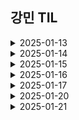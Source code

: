 ## 강민 TIL

<details>
<summary>2025-01-13</summary>
<div markdown="1">

                        
- Jira의 사용법에 대해 배웠다.
- 프롬프트 엔지니어링에 대해 더 깊이 파보는 중...

</div>
</details>

<details>
<summary>2025-01-14</summary>
<div markdown="1">

#### python으로 영어 -> 한글 번역

```
pip install googletrans==4.0.0-rc1
```
```
from googletrans import Translator

def translate_text():
    translator = Translator()
    result = translator.translate("""text""", dest='en')
    print(result.text)

translate_text()
```

</div>
</details>

<details>
<summary>2025-01-15</summary>
<div markdown="1">

#### 이미지를 32bit로 생성하기
- 파이썬 이미지 처리 라이브러리 PIL 설치
```
pip install pillow
```
```
from PIL import Image, ImageDraw
import numpy as np

# 이미지 파일 경로
image_path = "이미지 파일 경로로" 

# 이미지 로드 및 32x32 픽셀화
grid_size = 32  # 격자 크기 (32x32 픽셀)
original_image = Image.open(image_path).convert("RGBA")
small_image = original_image.resize((grid_size, grid_size), Image.Resampling.NEAREST)

# 결과 이미지 크기 계산
cell_size = 70  # 각 격자의 크기 
output_size = grid_size * cell_size
output_image = Image.new("RGBA", (output_size, output_size), (255, 255, 255, 255))
draw = ImageDraw.Draw(output_image)

# 격자와 픽셀 색상 그리기
for y in range(grid_size):
    for x in range(grid_size):
        color = tuple(small_image.getpixel((x, y)))  # 픽셀 색상 추출 (RGBA)
        # 격자 셀에 색상 채우기
        draw.rectangle(
            [
                (x * cell_size, y * cell_size),
                ((x + 1) * cell_size - 1, (y + 1) * cell_size - 1),
            ],
            fill=color,
        )
        # 격자선 그리기
        draw.rectangle(
            [
                (x * cell_size, y * cell_size),
                ((x + 1) * cell_size - 1, (y + 1) * cell_size - 1),
            ],
            outline=(200, 200, 200, 255),  # 회색 격자선
        )

# 결과 이미지를 RGB로 변환
rgb_output_image = output_image.convert("RGB")

# 결과 이미지 저장 경로
output_image_path = "결과 이미지 경로로"
# 이미지 저장
rgb_output_image.save(output_image_path)
output_image_path
```

#### 이미지 배경 제거
- 이미지 배경 제거를 위한 rembg 라이브러리 설치
```
pip install rembg
```
```
from rembg import remove
from PIL import Image

input = Image.open("이미지 경로") # load image
output = remove(input) # remove background
output.save("결과 이미지 경로") # save image
```
- 코드 실행 시 이미지 배경 제거와 같은 작업에 사용되는 딥러닝 기반 세그멘테이션 모델인 u2net이 자동 다운로드


- 배경 있는 이미지 배경 제거 후 32bit로 생성하기
```
from PIL import Image, ImageDraw
from rembg import remove
import numpy as np

# 이미지 파일 경로
image_path = "이미지 파일 경로로" 

# 이미지 로드 및 32x32 픽셀화
grid_size = 32 
input = Image.open(image_path) 
output = remove(input)
original_image = output.convert("RGBA")
small_image = original_image.resize((grid_size, grid_size), Image.Resampling.NEAREST)

# 결과 이미지 크기 계산
cell_size = 70 
output_size = grid_size * cell_size
output_image = Image.new("RGBA", (output_size, output_size), (255, 255, 255, 255))
draw = ImageDraw.Draw(output_image)

# 격자와 픽셀 색상 그리기
for y in range(grid_size):
    for x in range(grid_size):
        color = tuple(small_image.getpixel((x, y)))  # 픽셀 색상 추출 (RGBA)
        # 격자 셀에 색상 채우기
        draw.rectangle(
            [
                (x * cell_size, y * cell_size),
                ((x + 1) * cell_size - 1, (y + 1) * cell_size - 1),
            ],
            fill=color,
        )
        # 격자선 그리기
        draw.rectangle(
            [
                (x * cell_size, y * cell_size),
                ((x + 1) * cell_size - 1, (y + 1) * cell_size - 1),
            ],
            outline=(200, 200, 200, 255),  # 회색 격자선
        )

# 결과 이미지를 RGB로 변환
rgb_output_image = output_image.convert("RGB")

# 결과 이미지 저장 경로
output_image_path = "결과 이미지 경로로"
# 이미지 저장
rgb_output_image.save(output_image_path)
output_image_path
```

</div>
</details>

<details>
<summary>2025-01-16</summary>
<div markdown="1">

## RGB vs RGBA

### RGB

- Red Green Blue의 약어
- (255,255,255) 이런 형식으로 나타남
### RGBA

- RGB에 투명도 개념인 alpha를 추가한 것
- (255,0,0,0.5) 이면 투명도가 0.5인 빨간색

## 도트 도안 비슷한 색상 합쳐서 색상 수 줄이기 (KMeans 클러스터링 활용)

### 사용이미지지 
![dogdog](/uploads/cdf51fed75efd41543a6c4a4775fe335/dogdog.jpg)

### image to 2D Array
```
from PIL import Image, ImageDraw
from rembg import remove
import numpy as np
from sklearn.cluster import KMeans

# 이미지 파일 경로
image_path = "C:/Users/SSAFY/Desktop/dogdog.jpg"

# 이미지 로드 및 32x32 픽셀화
grid_size = 32 
input = Image.open(image_path) 
output = remove(input)
original_image = output.convert("RGBA")
small_image = original_image.resize((grid_size, grid_size), Image.Resampling.NEAREST)
pixels = np.array(small_image) # -> (높이, 너비, 채널수(RGBA))의 3차원 배열
original_shape = pixels.shape
# 픽셀을 2D 배열로 재구성
pixels_2d = pixels.reshape(-1, 4) # -> RGBA이기 떄문에 4로 바꿔야함 왜냐하면 RGBA는 4개의 숫자로 구성됨 / 만약 RGB면 3으로
```
#### -> 2차원 배열로 변경

### 컬러값만 뽑은 pixels_2d를 시각화
```
import matplotlib.pyplot as plt

# RGBA 2D 배열을 시각화하기 위해 RGB만 추출
rgb_pixels = pixels_2d[:, :3]

# RGB 값의 3D 공간 시각화
fig = plt.figure(figsize=(8, 8))
ax = fig.add_subplot(111, projection='3d')

# X, Y, Z 축에 RGB 값 배치
ax.scatter(rgb_pixels[:, 0], rgb_pixels[:, 1], rgb_pixels[:, 2], c=rgb_pixels / 255, s=10)

ax.set_xlabel('Red')
ax.set_ylabel('Green')
ax.set_zlabel('Blue')
ax.set_title('RGB Color Distribution')

plt.show()
```
![graph](/uploads/6dcae4e081ca4c9696c4f4e3797d52a0/graph.png){: width="300" height="300"}

### KMeans 클러스터링
- 클러스터의 개수를 미리 정하여 반복적으로 클러스터의 평균을 업데이트하며 가장 가까운 점들을 군집화하는 방법
- 색상에 KMeans 클러스터링을 도입하여 각 군집의 중심심 색상으로 변경하는 전략으로 다가감

```
# K-means 클러스터링

n_colors = 4 # 원하는 색상 수 4개

kmeans = KMeans(n_clusters=n_colors, random_state=42) # KMeans 모델 정의
labels = kmeans.fit_predict(pixels_2d) # 2D 배열을 예측

# 각 픽셀을 가장 가까운 중심점의 색상으로 대체
new_pixels = kmeans.cluster_centers_[labels]  #  .cluster_centers_는 각 클러스터의 중앙값 좌표 
    
# 이미지 형태로 다시 재구성
new_pixels = new_pixels.reshape(original_shape)

# 배열을 image로 변환
Image.fromarray(np.uint8(new_pixels))
```
- **.cluster_centers_** 는 각 클러스터의 중앙값 좌표

### 전체 코드
```
from PIL import Image, ImageDraw
from rembg import remove
import numpy as np
from sklearn.cluster import KMeans

# 이미지 파일 경로
image_path = "C:/Users/SSAFY/Desktop/dogdog.jpg"

def reduce_colors(image, n_colors): # 이미지, 원하는 색상의 수
    
    pixels = np.array(image)
    original_shape = pixels.shape
    
    # 3차원 pixel을 2차원으로 변경
    pixels_2d = pixels.reshape(-1, 4) # -> RGBA이기 떄문에 4로 바꿔야함 왜냐하면 RGBA는 4개의 숫자로 구성됨 / 만약 RGB면 3으로
    
    # KMeans 클러스터링
    kmeans = KMeans(n_clusters=n_colors, random_state=42)
    labels = kmeans.fit_predict(pixels_2d)
    
    # 각 픽셀을 가장 가까운 중심점의 색상으로 대체
    new_pixels = kmeans.cluster_centers_[labels]
    
    # 이미지 형태로 다시 재구성
    new_pixels = new_pixels.reshape(original_shape)
    
    # 배열을 image로 변환
    return Image.fromarray(np.uint8(new_pixels))

# 이미지 로드 및 32x32 픽셀화
grid_size = 32 
input = Image.open(image_path) 
output = remove(input)
original_image = output.convert("RGBA")
small_image = original_image.resize((grid_size, grid_size), Image.Resampling.NEAREST)

# 색상 수 줄이기
n_colors = 4  # 원하는 색상 수
reduced_image = reduce_colors(small_image, n_colors)

# 결과 이미지 크기 계산
cell_size = 70  # 각 격자의 크기 
output_size = grid_size * cell_size
output_image = Image.new("RGBA", (output_size, output_size), (255, 255, 255, 255))
draw = ImageDraw.Draw(output_image)

# 격자와 픽셀 색상 그리기
for y in range(grid_size):
    for x in range(grid_size):
        color = tuple(reduced_image.getpixel((x, y)))  # 픽셀 색상 추출 (RGBA)
        # 격자 셀에 색상 채우기
        draw.rectangle(
            [
                (x * cell_size, y * cell_size),
                ((x + 1) * cell_size - 1, (y + 1) * cell_size - 1),
            ],
            fill=color,
        )
        # 격자선 그리기
        draw.rectangle(
            [
                (x * cell_size, y * cell_size),
                ((x + 1) * cell_size - 1, (y + 1) * cell_size - 1),
            ],
            outline=(200, 200, 200, 255),  # 회색 격자선
        )


# 결과 이미지 저장 경로
output_image_path = "C:/Users/SSAFY/Desktop/dogdog_grid.png" # png로 저장해야 RGBA 형태로 저장 가능능
# 이미지 저장
output_image.save(output_image_path)
```
### 결과물
![dogdog_grid_reduced](/uploads/79fc81b49abc43fd5c5b850804299011/dogdog_grid_reduced.png){: width="300" height="300"}
</div>
</details>

<details>
<summary>2025-01-17</summary>
<div markdown="1">

## ngrok으로 로컬에서 서버 실행

- https://ngrok.com/ 로그인
- os에 맞는 installer 다운로드 후 실행
- config 설정

```
ngrok config add-authtoken 토큰
```

- FastAPI 실행
```
cd 프로젝트 경로 

uvicorn main:app --reload
```

- ngrok 실행

```
ngrok http --url=[할당받은 스태틱 도메인 이름] [실행 포트번호]
```                

</div>
</details>

<details>
<summary>2025-01-20</summary>
<div markdown="1">

## FastAPI
- python web framework
- API를 만들 수 있고, python 3.6 버전 이상에서 적용 가능함
- 인공지능 분야에서 널리 사용하고 있는 백엔드 프레임워크
- 설치

```
pip install fastapi
```

### FastAPI 특징
- API 문서 자동 생성 (Swagger -> localhost:8000/docs)
- 비동기 동작으로 빠른 성능 보장 (uvicorn 사용용)
- Pydantic을 사용한 Validation 체크

## uvicorn
- lightweight(매우 가벼운) ASGI 서버
- fastapi framework만으로는 웹 개발을 할 수 없고, ASGI와 호환되는 웹 서버가 필요함
- 비동기 방식이 가능한 python web server framework(Fastapi가 대표적)와 application 간의 표준 interface를 제공함
- 배포에 별도의 준비가 필요 없음
- 설치

```
pip install uvicorn
```

### FastAPI와 uvicorn 사용하는 간단한 예제 코드 (main.py)

```
from fastapi import FastAPI

app = FastAPI() # 인스턴스 생성

@app.get("/") # get method로 '/'에 해당하는  생성
def root():
    return {'Hello':'World!'} 
```

### 실행

```
uvicorn main:app --reload
```

localhost:8000에서 확인 가능

</div>
</details>

<details>
<summary>2025-01-21</summary>
<div markdown="1">

## Redis
### 특징
- **"Remote Dictionary Server"** 의 약자로, 오픈 소스 인메모리 데이터 구조 저장소
- 주로 캐싱, 세션 관리, 메시지 큐 등 다양한 용도로 사용
- 데이터베이스, 캐시, 메시지 브로커 기능을 지원하며, 키-값 저장소(Key-Value Store) 형태로 데이터를 저장
- 데이터를 메모리(RAM)에 저장하므로  빠른 속도를 자랑

### 데이터 백업 방식
#### RDB(Redis Database)
- 메모리에 있는 데이터 전체에서 스냅샷을 작성하고, 이를 디스크로 저장하는 방식

- 특정 시간마다 여러 개의 스냅샷을 생성하고, 데이터를 복원해야 한다면 스냅샷 파일을 그대로 로딩만 하면 됨

- 하지만, 스냅샷 이후 변경된 데이터는 복구할 수 없음 → 데이터 유실(loss)

#### AOF(Append Only File)
- 데이터가 변경되는 이벤트가 발생하면 이를 모두 로그에 저장하는 방식
- 데이터를 생성, 수정, 삭제하는 이벤트를 초 단위로 취합 및 로그 파일에 작성
- 모든 데이터의 변경 기록들을 보관하고 있으므로 최신 데이터 정보를 백업 가능
- RDB 방식에 비해 데이터 유실량이 적음(초 단위 데이터는 유실 가능)
- RDB 방식보다 로딩 속도가 느리고 와 파일 크기가 큰 것이 단점

#### 어떻게 사용해야하는가
- 일부 데이터 손실에 영향을 받지 않는 경우(캐시로만 사용할 때) => **RDB**
- 장애 상황 직전까지의 모든 데이터가 보장되어야 할 경우 => **AOF**
- 강력한 내구성이 필요한 경우 => **RDB + AOF**
- 레디스는 일반적으로 AOF와 RDB를 동시에 사용하여 데이터를 백업
</div>
</details>



